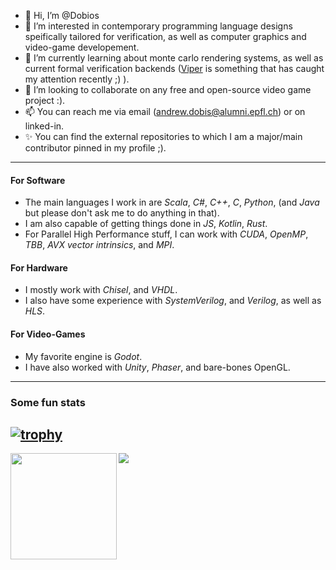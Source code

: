 - 👋 Hi, I’m @Dobios
- 👀 I’m interested in contemporary programming language designs speifically tailored for verification, as well as computer graphics and video-game developement.  
- 🌱 I’m currently learning about monte carlo rendering systems, as well as current formal verification backends ([Viper](https://github.com/viperproject) is something that has caught my attention recently ;) ).
- 💞️ I’m looking to collaborate on any free and open-source video game project :).
- 📫 You can reach me via email (andrew.dobis@alumni.epfl.ch) or on linked-in.  
- ✨ You can find the external repositories to which I am a major/main contributor pinned in my profile ;).  
**********************************
#### For Software  
- The main languages I work in are *Scala*, *C#*, *C++*, *C*, *Python*, (and *Java* but please don't ask me to do anything in that). 
- I am also capable of getting things done in *JS*, *Kotlin*, *Rust*.  
- For Parallel High Performance stuff, I can work with *CUDA*, *OpenMP*, *TBB*, *AVX vector intrinsics*, and *MPI*. 
  
#### For Hardware  
- I mostly work with *Chisel*, and *VHDL*.  
- I also have some experience with *SystemVerilog*, and *Verilog*, as well as *HLS*.  
    
#### For Video-Games  
- My favorite engine is *Godot*.  
- I have also worked with *Unity*, *Phaser*, and bare-bones OpenGL.  
********************************  
### Some fun stats  
[![trophy](https://github-profile-trophy.vercel.app/?username=dobios&theme=onedark)](https://github.com/ryo-ma/github-profile-trophy)  
---

<div>
  <img height="170" align="left" src="https://github-readme-stats.vercel.app/api?username=dobios&count_private=true&include_all_commits=true&theme=onedark" />
  <img src="https://github-readme-stats.vercel.app/api/top-langs/?username=dobios&layout=compact&theme=onedark" />
</div>

<!---
Dobios/Dobios is a ✨ special ✨ repository because its `README.md` (this file) appears on your GitHub profile.
You can click the Preview link to take a look at your changes.
--->
